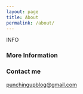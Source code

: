 ```yaml
---
layout: page
title: About
permalink: /about/
---
```


INFO

### More Information

### Contact me

[punchingupblog@gmail.com](mailto:punchingupblog@gmail.com)
